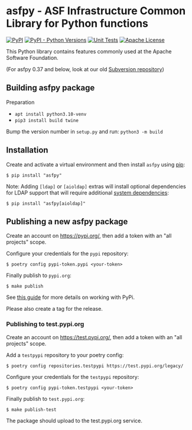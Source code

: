 # asfpy - ASF Infrastructure Common Library for Python functions
<a href="https://pypi.org/project/asfpy"><img alt="PyPI" src="https://img.shields.io/pypi/v/asfpy.svg?color=blue&maxAge=600" /></a>
<a href="https://pypi.org/project/asfpy"><img alt="PyPI - Python Versions" src="https://img.shields.io/pypi/pyversions/asfpy.svg?maxAge=600" /></a>
<a href="https://github.com/apache/infrastructure-asfpy/actions/workflows/unittest.yml?query=branch%3Amain"><img alt="Unit Tests" src="https://github.com/apache/infrastructure-asfpy/actions/workflows/unittest.yml/badge.svg?branch=main" /></a>
<a href="https://github.com/apache/infrastructure-asfpy/blob/main/LICENSE"><img alt="Apache License" src="https://img.shields.io/github/license/apache/infrastructure-asfpy" /></a>

This Python library contains features commonly used at the Apache Software Foundation.

(For asfpy 0.37 and below, look at our old [Subversion repository](https://svn.apache.org/repos/infra/infrastructure/trunk/projects/asfpy/))


## Building asfpy package

Preparation

* `apt install python3.10-venv`
* `pip3 install build twine`

Bump the version number in `setup.py` and run:
`python3 -m build`

## Installation

Create and activate a virtual environment and then install `asfpy` using [pip](https://pip.pypa.io):

```console
$ pip install "asfpy"
```

Note: Adding `[ldap]` or `[aioldap]` extras will install optional dependencies for LDAP support that will 
require additional [system dependencies](https://github.com/noirello/bonsai?tab=readme-ov-file#requirements-for-building):

```console
$ pip install "asfpy[aioldap]"
```

## Publishing a new asfpy package

Create an account on https://pypi.org/, then add a token with an "all projects" scope.

Configure your credentials for the `pypi` repository:

```console
$ poetry config pypi-token.pypi <your-token>
```

Finally publish to `pypi.org`:

```console
$ make publish
```

See [this guide](https://realpython.com/pypi-publish-python-package/#publish-your-package-to-pypi) for more details on working with PyPi.

Please also create a tag for the release.

### Publishing to test.pypi.org

Create an account on https://test.pypi.org/, then add a token with an
"all projects" scope.

Add a `testpypi` repository to your poetry config:

```console
$ poetry config repositories.testpypi https://test.pypi.org/legacy/
```

Configure your credentials for the `testpypi` repository:

```console
$ poetry config pypi-token.testpypi <your-token>
```

Finally publish to `test.pypi.org`:

```console
$ make publish-test
```

The package should upload to the test.pypi.org service.
